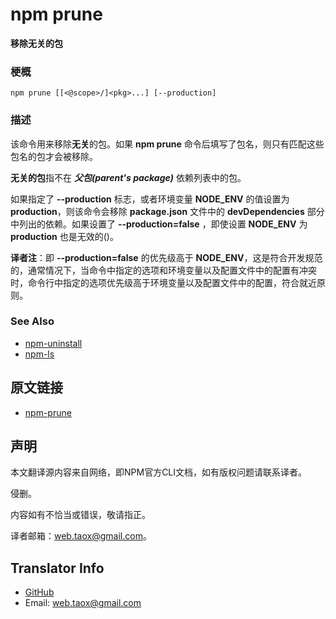 # npm prune

**移除无关的包**

### 梗概

```shell
npm prune [[<@scope>/]<pkg>...] [--production]
```

### 描述

该命令用来移除**无关**的包。如果 **npm prune** 命令后填写了包名，则只有匹配这些包名的包才会被移除。

**无关的包**指不在 ***父包(parent's package)*** 依赖列表中的包。

如果指定了 **--production** 标志，或者环境变量 **NODE_ENV** 的值设置为 **production**，则该命令会移除 **package.json** 文件中的 **devDependencies** 部分中列出的依赖。如果设置了 **--production=false** ，即使设置 **NODE_ENV** 为 **production** 也是无效的()。

**译者注**：即 **--production=false** 的优先级高于 **NODE_ENV**，这是符合开发规范的，通常情况下，当命令中指定的选项和环境变量以及配置文件中的配置有冲突时，命令行中指定的选项优先级高于环境变量以及配置文件中的配置，符合就近原则。

### See Also

* [npm-uninstall](https://NinjiaHub.github.io/NPM-CLI-Commands/docs/npm-uninstall)
* [npm-ls](https://NinjiaHub.github.io/NPM-CLI-Commands/docs/npm-ls)

## 原文链接

* [npm-prune](https://docs.npmjs.com/cli/prune)

## 声明

本文翻译源内容来自网络，即NPM官方CLI文档，如有版权问题请联系译者。

侵删。

内容如有不恰当或错误，敬请指正。

译者邮箱：web.taox@gmail.com。

## Translator Info

* [GitHub](https://github.com/Tao-Quixote)
* Email: web.taox@gmail.com
